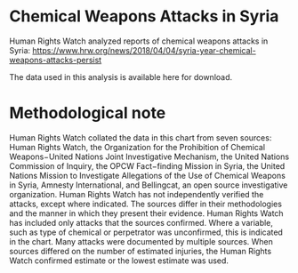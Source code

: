 # Chemical Weapons Attacks in Syria
Human Rights Watch analyzed reports of chemical weapons attacks in Syria: https://www.hrw.org/news/2018/04/04/syria-year-chemical-weapons-attacks-persist

The data used in this analysis is available here for download.

# Methodological note
Human Rights Watch collated the data in this chart from seven sources: Human Rights Watch, the Organization for the Prohibition of Chemical Weapons−United Nations Joint Investigative Mechanism, the United Nations Commission of Inquiry, the OPCW Fact−finding Mission in Syria, the United Nations Mission to Investigate Allegations of the Use of Chemical Weapons in Syria, Amnesty International, and Bellingcat, an open source investigative organization. Human Rights Watch has not independently verified the attacks, except where indicated. The sources differ in their methodologies and the manner in which they present their evidence. Human Rights Watch has included only attacks that the sources confirmed. Where a variable, such as type of chemical or perpetrator was unconfirmed, this is indicated in the chart. Many attacks were documented by multiple sources. When sources differed on the number of estimated injuries, the Human Rights Watch confirmed estimate or the lowest estimate was used.  

